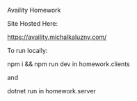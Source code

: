 Availity Homework

Site Hosted Here:

https://availity.michalkaluzny.com/

To run locally:

npm i && npm run dev in homework.clients

and

dotnet run in homework.server
